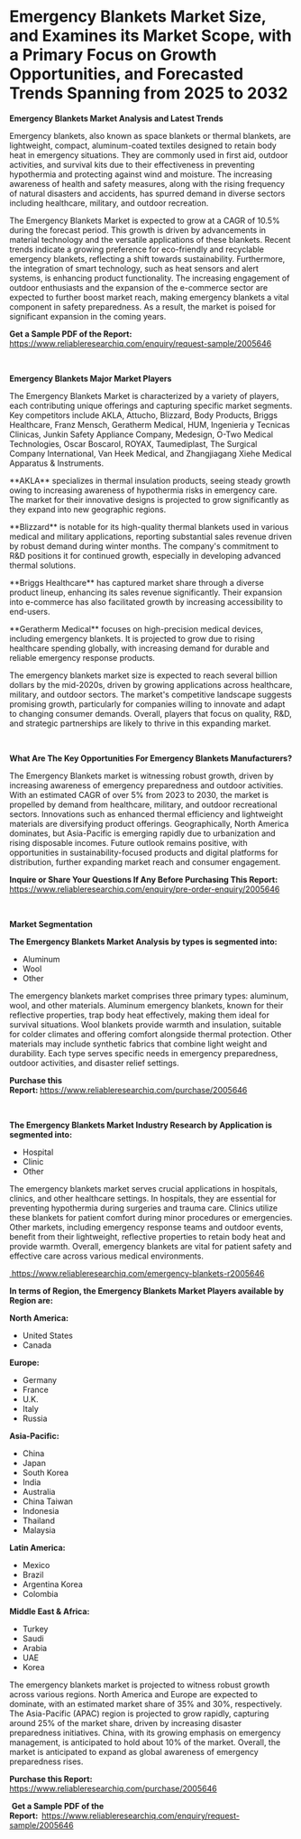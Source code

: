 <p><h1>Emergency Blankets Market Size, and Examines its Market Scope, with a Primary Focus on Growth Opportunities, and Forecasted Trends Spanning from 2025 to 2032</h1></p><p><strong>Emergency Blankets Market Analysis and Latest Trends</strong></p>
<p><p>Emergency blankets, also known as space blankets or thermal blankets, are lightweight, compact, aluminum-coated textiles designed to retain body heat in emergency situations. They are commonly used in first aid, outdoor activities, and survival kits due to their effectiveness in preventing hypothermia and protecting against wind and moisture. The increasing awareness of health and safety measures, along with the rising frequency of natural disasters and accidents, has spurred demand in diverse sectors including healthcare, military, and outdoor recreation.</p><p>The Emergency Blankets Market is expected to grow at a CAGR of 10.5% during the forecast period. This growth is driven by advancements in material technology and the versatile applications of these blankets. Recent trends indicate a growing preference for eco-friendly and recyclable emergency blankets, reflecting a shift towards sustainability. Furthermore, the integration of smart technology, such as heat sensors and alert systems, is enhancing product functionality. The increasing engagement of outdoor enthusiasts and the expansion of the e-commerce sector are expected to further boost market reach, making emergency blankets a vital component in safety preparedness. As a result, the market is poised for significant expansion in the coming years.</p></p>
<p><strong>Get a Sample PDF of the Report:&nbsp;</strong> <a href="https://www.reliableresearchiq.com/enquiry/request-sample/2005646?utm_campaign=3098&utm_medium=2&utm_source=Github&utm_content=ia&utm_term=19042025&utm_id=emergency-blankets">https://www.reliableresearchiq.com/enquiry/request-sample/2005646</a></p>
<p>&nbsp;</p>
<p><strong>Emergency Blankets Major Market Players</strong></p>
<p><p>The Emergency Blankets Market is characterized by a variety of players, each contributing unique offerings and capturing specific market segments. Key competitors include AKLA, Attucho, Blizzard, Body Products, Briggs Healthcare, Franz Mensch, Geratherm Medical, HUM, Ingenieria y Tecnicas Clinicas, Junkin Safety Appliance Company, Medesign, O-Two Medical Technologies, Oscar Boscarol, ROYAX, Taumediplast, The Surgical Company International, Van Heek Medical, and Zhangjiagang Xiehe Medical Apparatus & Instruments.</p><p>**AKLA** specializes in thermal insulation products, seeing steady growth owing to increasing awareness of hypothermia risks in emergency care. The market for their innovative designs is projected to grow significantly as they expand into new geographic regions.</p><p>**Blizzard** is notable for its high-quality thermal blankets used in various medical and military applications, reporting substantial sales revenue driven by robust demand during winter months. The company's commitment to R&D positions it for continued growth, especially in developing advanced thermal solutions.</p><p>**Briggs Healthcare** has captured market share through a diverse product lineup, enhancing its sales revenue significantly. Their expansion into e-commerce has also facilitated growth by increasing accessibility to end-users.</p><p>**Geratherm Medical** focuses on high-precision medical devices, including emergency blankets. It is projected to grow due to rising healthcare spending globally, with increasing demand for durable and reliable emergency response products.</p><p>The emergency blankets market size is expected to reach several billion dollars by the mid-2020s, driven by growing applications across healthcare, military, and outdoor sectors. The market's competitive landscape suggests promising growth, particularly for companies willing to innovate and adapt to changing consumer demands. Overall, players that focus on quality, R&D, and strategic partnerships are likely to thrive in this expanding market.</p></p>
<p>&nbsp;</p>
<p><strong>What Are The Key Opportunities For Emergency Blankets Manufacturers?</strong></p>
<p><p>The Emergency Blankets market is witnessing robust growth, driven by increasing awareness of emergency preparedness and outdoor activities. With an estimated CAGR of over 5% from 2023 to 2030, the market is propelled by demand from healthcare, military, and outdoor recreational sectors. Innovations such as enhanced thermal efficiency and lightweight materials are diversifying product offerings. Geographically, North America dominates, but Asia-Pacific is emerging rapidly due to urbanization and rising disposable incomes. Future outlook remains positive, with opportunities in sustainability-focused products and digital platforms for distribution, further expanding market reach and consumer engagement.</p></p>
<p><strong>Inquire or Share Your Questions If Any Before Purchasing This Report:</strong> <a href="https://www.reliableresearchiq.com/enquiry/pre-order-enquiry/2005646?utm_campaign=3098&utm_medium=2&utm_source=Github&utm_content=ia&utm_term=19042025&utm_id=emergency-blankets">https://www.reliableresearchiq.com/enquiry/pre-order-enquiry/2005646</a></p>
<p>&nbsp;</p>
<p><strong>Market Segmentation</strong></p>
<p><strong>The Emergency Blankets Market Analysis by types is segmented into:</strong></p>
<p><ul><li>Aluminum</li><li>Wool</li><li>Other</li></ul></p>
<p><p>The emergency blankets market comprises three primary types: aluminum, wool, and other materials. Aluminum emergency blankets, known for their reflective properties, trap body heat effectively, making them ideal for survival situations. Wool blankets provide warmth and insulation, suitable for colder climates and offering comfort alongside thermal protection. Other materials may include synthetic fabrics that combine light weight and durability. Each type serves specific needs in emergency preparedness, outdoor activities, and disaster relief settings.</p></p>
<p><strong>Purchase this Report:&nbsp;</strong><a href="https://www.reliableresearchiq.com/purchase/2005646?utm_campaign=3098&utm_medium=2&utm_source=Github&utm_content=ia&utm_term=19042025&utm_id=emergency-blankets">https://www.reliableresearchiq.com/purchase/2005646</a></p>
<p>&nbsp;</p>
<p><strong>The Emergency Blankets Market Industry Research by Application is segmented into:</strong></p>
<p><ul><li>Hospital</li><li>Clinic</li><li>Other</li></ul></p>
<p><p>The emergency blankets market serves crucial applications in hospitals, clinics, and other healthcare settings. In hospitals, they are essential for preventing hypothermia during surgeries and trauma care. Clinics utilize these blankets for patient comfort during minor procedures or emergencies. Other markets, including emergency response teams and outdoor events, benefit from their lightweight, reflective properties to retain body heat and provide warmth. Overall, emergency blankets are vital for patient safety and effective care across various medical environments.</p></p>
<p><a href="https://www.reliableresearchiq.com/emergency-blankets-r2005646?utm_campaign=3098&utm_medium=2&utm_source=Github&utm_content=ia&utm_term=19042025&utm_id=emergency-blankets">&nbsp;https://www.reliableresearchiq.com/emergency-blankets-r2005646</a></p>
<p><strong>In terms of Region, the Emergency Blankets Market Players available by Region are:</strong></p>
<p>
    <p> <strong> North America: </strong>
        <ul>
            <li>United States</li>
            <li>Canada</li>
        </ul>
        </p> 
    <p> <strong> Europe: </strong>
        <ul>
            <li>Germany</li>
            <li>France</li>
            <li>U.K.</li>
            <li>Italy</li>
            <li>Russia</li>
        </ul>
        </p> 
    <p> <strong> Asia-Pacific: </strong>
        <ul>
            <li>China</li>
            <li>Japan</li>
            <li>South Korea</li>
            <li>India</li>
            <li>Australia</li>
            <li>China Taiwan</li>
            <li>Indonesia</li>
            <li>Thailand</li>
            <li>Malaysia</li>
        </ul>
        </p> 
    <p> <strong> Latin America: </strong>
        <ul>
            <li>Mexico</li>
            <li>Brazil</li>
            <li>Argentina Korea</li>
            <li>Colombia</li>
        </ul>
        </p> 
    <p> <strong> Middle East & Africa: </strong>
        <ul>
            <li>Turkey</li>
            <li>Saudi</li>
            <li>Arabia</li>
            <li>UAE</li>
            <li>Korea</li>
        </ul>
    </p>
    </p>
<p><p>The emergency blankets market is projected to witness robust growth across various regions. North America and Europe are expected to dominate, with an estimated market share of 35% and 30%, respectively. The Asia-Pacific (APAC) region is projected to grow rapidly, capturing around 25% of the market share, driven by increasing disaster preparedness initiatives. China, with its growing emphasis on emergency management, is anticipated to hold about 10% of the market. Overall, the market is anticipated to expand as global awareness of emergency preparedness rises.</p></p>
<p><strong>Purchase this Report: </strong><a href="https://www.reliableresearchiq.com/purchase/2005646?utm_campaign=3098&utm_medium=2&utm_source=Github&utm_content=ia&utm_term=19042025&utm_id=emergency-blankets">https://www.reliableresearchiq.com/purchase/2005646</a></p>
<p>&nbsp;<strong>Get a Sample PDF of the Report:&nbsp;&nbsp;</strong><a href="https://www.reliableresearchiq.com/enquiry/request-sample/2005646?utm_campaign=3098&utm_medium=2&utm_source=Github&utm_content=ia&utm_term=19042025&utm_id=emergency-blankets">https://www.reliableresearchiq.com/enquiry/request-sample/2005646</a></p>
<p><strong></strong></p>
<p><p></p><p></p><p></p></p>